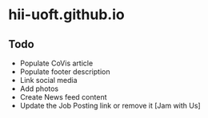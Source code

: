 # hii-uoft.github.io

## Todo

* Populate CoVis article
* Populate footer description
* Link social media
* Add photos
* Create News feed content
* Update the Job Posting link or remove it [Jam with Us]